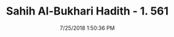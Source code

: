 ---
title        : "Sahih Al-Bukhari Hadith - 1. 561"
date         : 7/25/2018 1:50:36 PM
draft        : false
type         : "hadith"
layout       : "hadith"
BookCode     : "SHB"
VolumeNumber : "1"
HadithNumber : "561"
categories  :  ["Prayer Times-Not praying just before sunset"]
tags  :  ["Muawiya"]
---